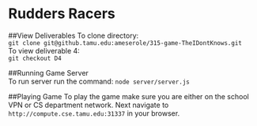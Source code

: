 # Rudders Racers  
##View Deliverables
To clone directory:  
`git clone git@github.tamu.edu:ameserole/315-game-TheIDontKnows.git`  
To view deliverable 4:   
`git checkout D4` 

##Running Game Server  
To run server run the command: 
`node server/server.js`  
  
##Playing Game
To play the game make sure you are either on the school VPN or CS department network. Next navigate to `http://compute.cse.tamu.edu:31337` in your browser.
